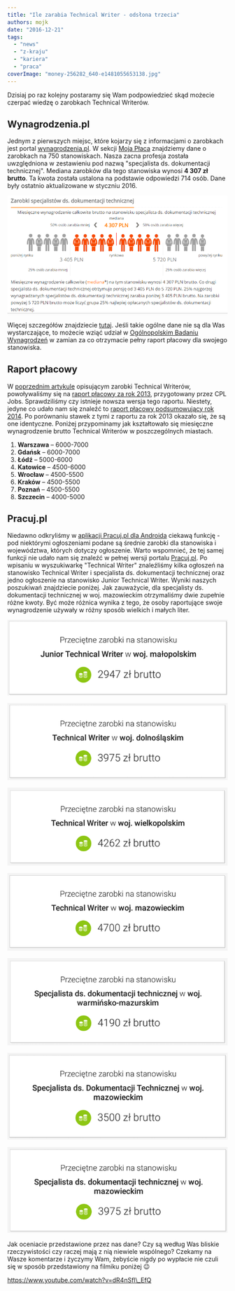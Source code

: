 ```yaml
---
title: "Ile zarabia Technical Writer - odsłona trzecia"
authors: mojk
date: "2016-12-21"
tags:
  - "news"
  - "z-kraju"
  - "kariera"
  - "praca"
coverImage: "money-256282_640-e1481055653138.jpg"
---
```


Dzisiaj po raz kolejny postaramy się Wam podpowiedzieć skąd możecie czerpać
wiedzę o zarobkach Technical Writerów.

<!--truncate-->

## Wynagrodzenia.pl

Jednym z pierwszych miejsc, które kojarzy się z informacjami o zarobkach jest
portal [wynagrodzenia.pl](http://wynagrodzenia.pl/). W sekcji
[Moja Płaca](http://wynagrodzenia.pl/moja-placa) znajdziemy dane o zarobkach na
750 stanowiskach. Nasza zacna profesja została uwzględniona w zestawieniu pod
nazwą "specjalista ds. dokumentacji technicznej". Mediana zarobków dla tego
stanowiska wynosi **4 307 zł brutto**. Ta kwota została ustalona na podstawie
odpowiedzi 714 osób. Dane były ostatnio aktualizowane w styczniu 2016.

[![zarobki_wynagrodzenia_pl](images/zarobki_wynagrodzenia_pl.png)](http://techwriter.pl/wp-content/uploads/2016/12/zarobki_wynagrodzenia_pl.png)

Więcej szczegółów znajdziecie
[tutaj](http://wynagrodzenia.pl/moja-placa/ile-zarabia-specjalista-ds-dokumentacji-technicznej).
Jeśli takie ogólne dane nie są dla Was wystarczające, to możecie wziąć udział w
[Ogólnopolskim Badaniu Wynagrodzeń](http://wynagrodzenia.pl/ogolnopolskie-badanie-wynagrodzen)
w zamian za co otrzymacie pełny raport płacowy dla swojego stanowiska.

## Raport płacowy

W
[poprzednim artykule](http://techwriter.pl/ile-zarabia-technical-writer-odslona-druga/)
opisującym zarobki Technical Writerów, powoływaliśmy się na
[raport płacowy za rok 2013](http://cpljobs.pl/Documents/CPL%20Jobs%20-%20Raport%20P%C5%82acowy%202014%20-%20Podsumowanie%202013.pdf),
przygotowany przez CPL Jobs. Sprawdziliśmy czy istnieje nowsza wersja tego
raportu. Niestety, jedyne co udało nam się znaleźć
to [raport płacowy podsumowujący rok 2014](http://cpljobs.pl/CPL/Upload/CPL%20Jobs%20-%20Salary%20Report%202015%20-%20PL%20-%20pl.pdf).
Po porównaniu stawek z tymi z raportu za rok 2013 okazało się, że są one
identyczne. Poniżej przypominamy jak kształtowało się miesięczne wynagrodzenie
brutto Technical Writerów w poszczególnych miastach.

1. **Warszawa** – 6000-7000
2. **Gdańsk** – 6000-7000
3. **Łódź** – 5000-6000
4. **Katowice** – 4500-6000
5. **Wrocław** – 4500-5500
6. **Kraków** – 4500-5500
7. **Poznań** – 4500-5500
8. **Szczecin** – 4000-5000

## Pracuj.pl

Niedawno odkryliśmy w
[aplikacji Pracuj.pl dla Androida](https://play.google.com/store/apps/details?id=pl.pracuj.android.jobsearcher&hl=pl)
ciekawą funkcję - pod niektórymi ogłoszeniami podane są średnie zarobki
dla stanowiska i województwa, których dotyczy ogłoszenie. Warto wspomnieć, że
tej samej funkcji nie udało nam się znaleźć w pełnej wersji portalu
[Pracuj.pl](http://www.pracuj.pl/). Po wpisaniu w wyszukiwarkę "Technical
Writer" znaleźliśmy kilka ogłoszeń na stanowisko Technical Writer i specjalista
ds. dokumentacji technicznej oraz jedno ogłoszenie na stanowisko Junior
Technical Writer. Wyniki naszych poszukiwań znajdziecie poniżej. Jak zauważycie,
dla specjalisty ds. dokumentacji technicznej w woj. mazowieckim otrzymaliśmy
dwie zupełnie różne kwoty. Być może różnica wynika z tego, że osoby raportujące
swoje wynagrodzenie używały w różny sposób wielkich i małych liter.

[![junior_tech_writer_malopolska](images/junior_tech_writer_malopolska.png)](http://techwriter.pl/wp-content/uploads/2016/12/junior_tech_writer_malopolska.png)

[![tech_writer_dolny_slask](images/tech_writer_dolny_slask.png)](http://techwriter.pl/wp-content/uploads/2016/12/tech_writer_dolny_slask.png)

[![tech_writer_wielkopolska](images/tech_writer_wielkopolska.png)](http://techwriter.pl/wp-content/uploads/2016/12/tech_writer_wielkopolska.png)

[![tech_writer_mazowsze](images/tech_writer_mazowsze.png)](http://techwriter.pl/wp-content/uploads/2016/12/tech_writer_mazowsze.png)

[![spec_dok_tech_warmia](images/spec_dok_tech_warmia.png)](http://techwriter.pl/wp-content/uploads/2016/12/spec_dok_tech_warmia.png)

[![spec_dok_tech_mazowsze3](images/spec_dok_tech_mazowsze3.png)](http://techwriter.pl/wp-content/uploads/2016/12/spec_dok_tech_mazowsze3.png)

[![spec_dok_tech_mazowsze](images/spec_dok_tech_mazowsze.png)](http://techwriter.pl/wp-content/uploads/2016/12/spec_dok_tech_mazowsze.png)

Jak oceniacie przedstawione przez nas dane? Czy są według Was bliskie
rzeczywistości czy raczej mają z nią niewiele wspólnego? Czekamy na Wasze
komentarze i życzymy Wam, żebyście nigdy po wypłacie nie czuli się w sposób
przedstawiony na filmiku poniżej 😉

https://www.youtube.com/watch?v=dR4nSfI\_EfQ
